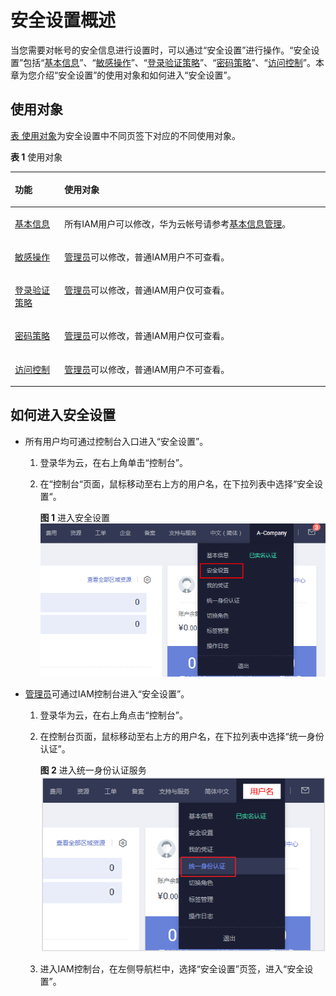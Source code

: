 # 安全设置概述<a name="iam_07_0001"></a>

当您需要对帐号的安全信息进行设置时，可以通过“安全设置”进行操作。“安全设置”包括“[基本信息](基本信息.md)”、“[敏感操作](敏感操作.md)”、“[登录验证策略](登录验证策略.md)”、“[密码策略](密码策略.md)”、“[访问控制](访问控制.md)”。本章为您介绍“安全设置”的使用对象和如何进入“安全设置”。

## 使用对象<a name="zh-cn_topic_0179263545_section18538110152210"></a>

[表 使用对象](#zh-cn_topic_0179263545_table9148216234)为安全设置中不同页签下对应的不同使用对象。

**表 1**  使用对象

<a name="zh-cn_topic_0179263545_table9148216234"></a>
<table><thead align="left"><tr id="zh-cn_topic_0179263545_row181582192316"><th class="cellrowborder" valign="top" width="15.73%" id="mcps1.2.3.1.1"><p id="zh-cn_topic_0179263545_p11511219234"><a name="zh-cn_topic_0179263545_p11511219234"></a><a name="zh-cn_topic_0179263545_p11511219234"></a>功能</p>
</th>
<th class="cellrowborder" valign="top" width="84.27%" id="mcps1.2.3.1.2"><p id="zh-cn_topic_0179263545_p6151221202320"><a name="zh-cn_topic_0179263545_p6151221202320"></a><a name="zh-cn_topic_0179263545_p6151221202320"></a>使用对象</p>
</th>
</tr>
</thead>
<tbody><tr id="zh-cn_topic_0179263545_row815152119236"><td class="cellrowborder" valign="top" width="15.73%" headers="mcps1.2.3.1.1 "><p id="zh-cn_topic_0179263545_p9151221102315"><a name="zh-cn_topic_0179263545_p9151221102315"></a><a name="zh-cn_topic_0179263545_p9151221102315"></a><a href="基本信息.md">基本信息</a></p>
</td>
<td class="cellrowborder" valign="top" width="84.27%" headers="mcps1.2.3.1.2 "><p id="p15143124531317"><a name="p15143124531317"></a><a name="p15143124531317"></a>所有IAM用户可以修改，华为云帐号请参考<a href="https://support.huaweicloud.com/usermanual-account/account_id_000.html" target="_blank" rel="noopener noreferrer">基本信息管理</a>。</p>
</td>
</tr>
<tr id="zh-cn_topic_0179263545_row915192172319"><td class="cellrowborder" valign="top" width="15.73%" headers="mcps1.2.3.1.1 "><p id="zh-cn_topic_0179263545_p4154219235"><a name="zh-cn_topic_0179263545_p4154219235"></a><a name="zh-cn_topic_0179263545_p4154219235"></a><a href="敏感操作.md">敏感操作</a></p>
</td>
<td class="cellrowborder" valign="top" width="84.27%" headers="mcps1.2.3.1.2 "><p id="zh-cn_topic_0179263545_p171582114233"><a name="zh-cn_topic_0179263545_p171582114233"></a><a name="zh-cn_topic_0179263545_p171582114233"></a><a href="使用前必读.md">管理员</a>可以修改，普通IAM用户不可查看。</p>
</td>
</tr>
<tr id="zh-cn_topic_0179263545_row111614211238"><td class="cellrowborder" valign="top" width="15.73%" headers="mcps1.2.3.1.1 "><p id="zh-cn_topic_0179263545_p1616162114233"><a name="zh-cn_topic_0179263545_p1616162114233"></a><a name="zh-cn_topic_0179263545_p1616162114233"></a><a href="登录验证策略.md">登录验证策略</a></p>
</td>
<td class="cellrowborder" valign="top" width="84.27%" headers="mcps1.2.3.1.2 "><p id="zh-cn_topic_0179263545_p6161121172313"><a name="zh-cn_topic_0179263545_p6161121172313"></a><a name="zh-cn_topic_0179263545_p6161121172313"></a><a href="使用前必读.md">管理员</a>可以修改，普通IAM用户仅可查看。</p>
</td>
</tr>
<tr id="zh-cn_topic_0179263545_row1716142115230"><td class="cellrowborder" valign="top" width="15.73%" headers="mcps1.2.3.1.1 "><p id="zh-cn_topic_0179263545_p11618213234"><a name="zh-cn_topic_0179263545_p11618213234"></a><a name="zh-cn_topic_0179263545_p11618213234"></a><a href="密码策略.md">密码策略</a></p>
</td>
<td class="cellrowborder" valign="top" width="84.27%" headers="mcps1.2.3.1.2 "><p id="zh-cn_topic_0179263545_p41611212238"><a name="zh-cn_topic_0179263545_p41611212238"></a><a name="zh-cn_topic_0179263545_p41611212238"></a><a href="使用前必读.md">管理员</a>可以修改，普通IAM用户仅可查看。</p>
</td>
</tr>
<tr id="zh-cn_topic_0179263545_row1416192122311"><td class="cellrowborder" valign="top" width="15.73%" headers="mcps1.2.3.1.1 "><p id="zh-cn_topic_0179263545_p416142172314"><a name="zh-cn_topic_0179263545_p416142172314"></a><a name="zh-cn_topic_0179263545_p416142172314"></a><a href="访问控制.md">访问控制</a></p>
</td>
<td class="cellrowborder" valign="top" width="84.27%" headers="mcps1.2.3.1.2 "><p id="zh-cn_topic_0179263545_p5162021132311"><a name="zh-cn_topic_0179263545_p5162021132311"></a><a name="zh-cn_topic_0179263545_p5162021132311"></a><a href="使用前必读.md">管理员</a>可以修改，普通IAM用户不可查看。</p>
</td>
</tr>
</tbody>
</table>

## 如何进入安全设置<a name="zh-cn_topic_0179263545_section113256158575"></a>

-   所有用户均可通过控制台入口进入“安全设置”。
    1.  登录华为云，在右上角单击“控制台”。
    2.  在“控制台“页面，鼠标移动至右上方的用户名，在下拉列表中选择“安全设置“。

        **图 1**  进入安全设置<a name="fig6656174362215"></a>  
        ![](figures/进入安全设置.png "进入安全设置")



-   [管理员](使用前必读.md)可通过IAM控制台进入“安全设置”。
    1.  登录华为云，在右上角点击“控制台”。
    2.  在控制台页面，鼠标移动至右上方的用户名，在下拉列表中选择“统一身份认证”。

        **图 2**  进入统一身份认证服务<a name="fig14281115518222"></a>  
        ![](figures/进入统一身份认证服务.png "进入统一身份认证服务")

    3.  进入IAM控制台，在左侧导航栏中，选择“安全设置”页签，进入“安全设置”。


